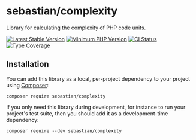 # sebastian/complexity

Library for calculating the complexity of PHP code units.

[![Latest Stable Version](https://img.shields.io/packagist/v/sebastian/complexity.svg?style=flat-square)](https://packagist.org/packages/sebastian/complexity)
[![Minimum PHP Version](https://img.shields.io/badge/php-%3E%3D%207.4-8892BF.svg?style=flat-square)](https://php.net/)
[![CI Status](https://github.com/sebastianbergmann/complexity/workflows/CI/badge.svg?branch=master&event=push)](https://phpunit.de/build-status.html)
[![Type Coverage](https://shepherd.dev/github/sebastianbergmann/complexity/coverage.svg)](https://shepherd.dev/github/sebastianbergmann/complexity)

## Installation

You can add this library as a local, per-project dependency to your project using [Composer](https://getcomposer.org/):

```
composer require sebastian/complexity
```

If you only need this library during development, for instance to run your project's test suite, then you should add it as a development-time dependency:

```
composer require --dev sebastian/complexity
```
